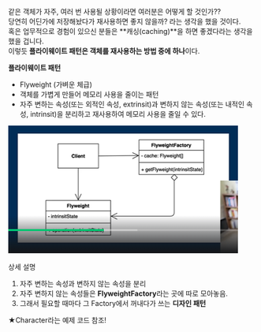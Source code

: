 같은 객체가 자주, 여러 번 사용될 상황이라면 여러분은 어떻게 할 것인가?? <br/>
당연히 어딘가에 저장해놨다가 재사용하면 좋지 않을까? 라는 생각을 했을 것이다.<br/>
혹은 업무적으로 경험이 있으신 분들은 **캐싱(caching)**을 하면 좋겠다라는 생각을 했을 겁니다.<br/>
이렇듯 **플라이웨이트 패턴은 객체를 재사용하는 방법 중에 하나**이다.

**플라이웨이트 패턴**
- Flyweight (가벼운 체급) 
- 객체를 가볍게 만들어 메모리 사용을 줄이는 패턴
- 자주 변하는 속성(또는 외적인 속성, extrinsit)과 변하지 않는 속성(또는 내적인 속성, intrinsit)을 분리하고 재사용하여 메모리 사용을 줄일 수 있다.

![img.png](img.png)

상세 설명 
1. 자주 변하는 속성과 변하지 않는 속성을 분리
2. 자주 변하지 않는 속성들은 **FlyweightFactory**라는 곳에 따로 모아놓음.
3. 그래서 필요할 때마다 그 Factory에서 꺼내다가 쓰는 **디자인 패턴**

★Character라는 예제 코드 참조!